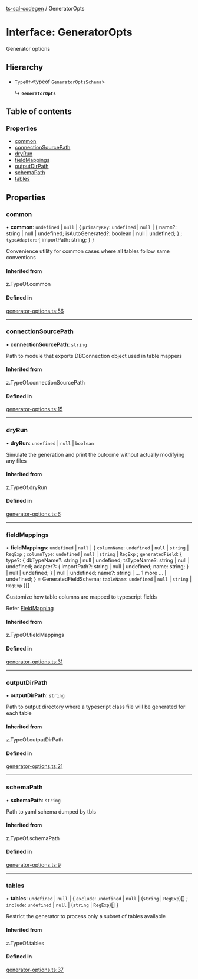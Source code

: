 [ts-sql-codegen](../README.md) / GeneratorOpts

# Interface: GeneratorOpts

Generator options

## Hierarchy

- `TypeOf`<typeof `GeneratorOptsSchema`\>

  ↳ **`GeneratorOpts`**

## Table of contents

### Properties

- [common](GeneratorOpts.md#common)
- [connectionSourcePath](GeneratorOpts.md#connectionsourcepath)
- [dryRun](GeneratorOpts.md#dryrun)
- [fieldMappings](GeneratorOpts.md#fieldmappings)
- [outputDirPath](GeneratorOpts.md#outputdirpath)
- [schemaPath](GeneratorOpts.md#schemapath)
- [tables](GeneratorOpts.md#tables)

## Properties

### common

• **common**: `undefined` \| ``null`` \| { `primaryKey`: `undefined` \| ``null`` \| { name?: string \| null \| undefined; isAutoGenerated?: boolean \| null \| undefined; } ; `typeAdapter`: { importPath: string; }  }

Convenience utility for common cases where all tables
follow same conventions

#### Inherited from

z.TypeOf.common

#### Defined in

[generator-options.ts:56](https://github.com/lorefnon/ts-sql-codegen/blob/d465686/src/generator-options.ts#L56)

___

### connectionSourcePath

• **connectionSourcePath**: `string`

Path to module that exports DBConnection object used in table mappers

#### Inherited from

z.TypeOf.connectionSourcePath

#### Defined in

[generator-options.ts:15](https://github.com/lorefnon/ts-sql-codegen/blob/d465686/src/generator-options.ts#L15)

___

### dryRun

• **dryRun**: `undefined` \| ``null`` \| `boolean`

Simulate the generation and print the outcome without actually modifying any files

#### Inherited from

z.TypeOf.dryRun

#### Defined in

[generator-options.ts:6](https://github.com/lorefnon/ts-sql-codegen/blob/d465686/src/generator-options.ts#L6)

___

### fieldMappings

• **fieldMappings**: `undefined` \| ``null`` \| { `columnName`: `undefined` \| ``null`` \| `string` \| `RegExp` ; `columnType`: `undefined` \| ``null`` \| `string` \| `RegExp` ; `generatedField`: { type?: { dbTypeName?: string \| null \| undefined; tsTypeName?: string \| null \| undefined; adapter?: { importPath?: string \| null \| undefined; name: string; } \| null \| undefined; } \| null \| undefined; name?: string \| ... 1 more ... \| undefined; } = GeneratedFieldSchema; `tableName`: `undefined` \| ``null`` \| `string` \| `RegExp`  }[]

Customize how table columns are mapped to typescript fields

Refer [FieldMapping](FieldMapping.md)

#### Inherited from

z.TypeOf.fieldMappings

#### Defined in

[generator-options.ts:31](https://github.com/lorefnon/ts-sql-codegen/blob/d465686/src/generator-options.ts#L31)

___

### outputDirPath

• **outputDirPath**: `string`

Path to output directory where a typescript class file will be generated for each table

#### Inherited from

z.TypeOf.outputDirPath

#### Defined in

[generator-options.ts:21](https://github.com/lorefnon/ts-sql-codegen/blob/d465686/src/generator-options.ts#L21)

___

### schemaPath

• **schemaPath**: `string`

Path to yaml schema dumped by tbls

#### Inherited from

z.TypeOf.schemaPath

#### Defined in

[generator-options.ts:9](https://github.com/lorefnon/ts-sql-codegen/blob/d465686/src/generator-options.ts#L9)

___

### tables

• **tables**: `undefined` \| ``null`` \| { `exclude`: `undefined` \| ``null`` \| (`string` \| `RegExp`)[] ; `include`: `undefined` \| ``null`` \| (`string` \| `RegExp`)[]  }

Restrict the generator to process only a subset of tables
available

#### Inherited from

z.TypeOf.tables

#### Defined in

[generator-options.ts:37](https://github.com/lorefnon/ts-sql-codegen/blob/d465686/src/generator-options.ts#L37)
